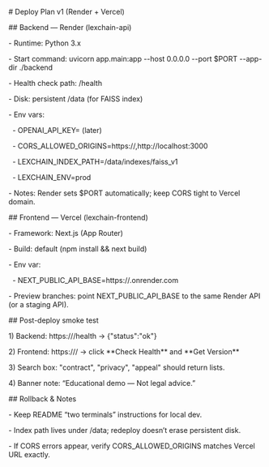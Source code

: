 \# Deploy Plan v1 (Render + Vercel)



\## Backend — Render (lexchain-api)

\- Runtime: Python 3.x

\- Start command: uvicorn app.main:app --host 0.0.0.0 --port $PORT --app-dir ./backend

\- Health check path: /health

\- Disk: persistent /data (for FAISS index)

\- Env vars:

&nbsp; - OPENAI\_API\_KEY= (later)

&nbsp; - CORS\_ALLOWED\_ORIGINS=https://<your-vercel-domain>,http://localhost:3000

&nbsp; - LEXCHAIN\_INDEX\_PATH=/data/indexes/faiss\_v1

&nbsp; - LEXCHAIN\_ENV=prod

\- Notes: Render sets $PORT automatically; keep CORS tight to Vercel domain.



\## Frontend — Vercel (lexchain-frontend)

\- Framework: Next.js (App Router)

\- Build: default (npm install \&\& next build)

\- Env var:

&nbsp; - NEXT\_PUBLIC\_API\_BASE=https://<your-render-service>.onrender.com

\- Preview branches: point NEXT\_PUBLIC\_API\_BASE to the same Render API (or a staging API).



\## Post-deploy smoke test

1\) Backend: https://<render>/health → {"status":"ok"}

2\) Frontend: https://<vercel>/ → click \*\*Check Health\*\* and \*\*Get Version\*\*

3\) Search box: "contract", "privacy", "appeal" should return lists.

4\) Banner note: “Educational demo — Not legal advice.”



\## Rollback \& Notes

\- Keep README “two terminals” instructions for local dev.

\- Index path lives under /data; redeploy doesn’t erase persistent disk.

\- If CORS errors appear, verify CORS\_ALLOWED\_ORIGINS matches Vercel URL exactly.



